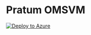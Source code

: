 # Pratum OMSVM


[![Deploy to Azure](https://aka.ms/deploytoazurebutton)](https://portal.azure.com/#create/Microsoft.Template/uri/https%3A%2F%2Fraw.githubusercontent.com%2Fben-ferguson-Pratum%2FOMSVM%2Fmain%2FOMSVM.json)
